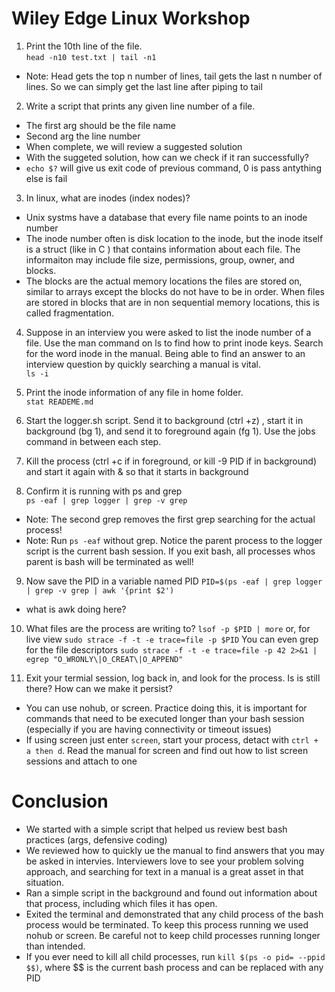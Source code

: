 # Wiley Edge Linux Workshop

1. Print the 10th line of the file.  
`head -n10 test.txt | tail -n1`  
- Note: Head gets the top n number of lines, tail gets the last n number of lines. So we can simply get the last line after piping to tail

2. Write a script that prints any given line number of a file.
- The first arg should be the file name
- Second arg the line number
- When complete, we will review a suggested solution
- With the suggeted solution, how can we check if it ran successfully?
- `echo $?` will give us exit code of previous command, 0 is pass antything else is fail

3. In linux, what are inodes (index nodes)?
- Unix systms have a database that every file name points to an inode number
- The inode number often is disk location to the inode, but the inode itself is a struct (like in C ) that contains information about each file. The informaiton may include file size, permissions, group, owner, and blocks. 
- The blocks are the actual memory locations the files are stored on, similar to arrays except the blocks do not have to be in order. When files are stored in blocks that are in non sequential memory locations, this is called fragmentation. 

4. Suppose in an interview you were asked to list the inode number of a file. Use the man command on ls to find how to print inode keys. Search for the word inode in the manual. Being able to find an answer to an interview question by quickly searching a manual is vital.  
`ls -i`

5. Print the inode information of any file in home folder.  
`stat READEME.md`

6. Start the logger.sh script. Send it to background (ctrl +z) , start it in background (bg 1), and send it to foreground again (fg 1). Use the jobs command in between each step.

7. Kill the process (ctrl +c if in foreground, or kill -9 PID if in background) and start it again with & so that it starts in background

8. Confirm it is running with ps and grep  
`ps -eaf | grep logger | grep -v grep` 
- Note: The second grep removes the first grep searching for the actual process!
- Note: Run `ps -eaf` without grep. Notice the parent process to the logger script is the current bash session. If you exit bash, all processes whos parent is bash will be terminated as well! 

9. Now save the PID in a variable named PID
`PID=$(ps -eaf | grep logger | grep -v grep | awk '{print $2')`
- what is awk doing here?

10. What files are the process are writing to?
`lsof -p $PID | more`
or, for live view 
`sudo strace -f -t -e trace=file -p $PID`
You can even grep for the file descriptors
`sudo strace -f -t -e trace=file -p 42 2>&1 | egrep "O_WRONLY\|O_CREAT\|O_APPEND"`

11. Exit your termial session, log back in, and look for the process. Is is still there? How can we make it persist?   
- You can use nohub, or screen. Practice doing this, it is important for commands that need to be executed longer than your bash session (especially if you are having connectivity or timeout issues)
- If using screen just enter `screen`, start your process, detact with `ctrl + a then d`. Read the manual for screen and find out how to list screen sessions and attach to one


# Conclusion

- We started with a simple script that helped us review best bash practices (args, defensive coding)
- We reviewed how to quickly ue the manual to find answers that you may be asked in intervies. Interviewers love to see your problem solving approach, and searching for text in a manual is a great asset in that situation.
- Ran a simple script in the background and found out information about that process, including which files it has open.
- Exited the terminal and demonstrated that any child process of the bash process would be terminated. To keep this process running we used nohub or screen. Be careful not to keep child processes running longer than intended. 
- If you ever need to kill all child processes, run `kill $(ps -o pid= --ppid $$)`, where $$ is the current bash process and can be replaced with any PID
